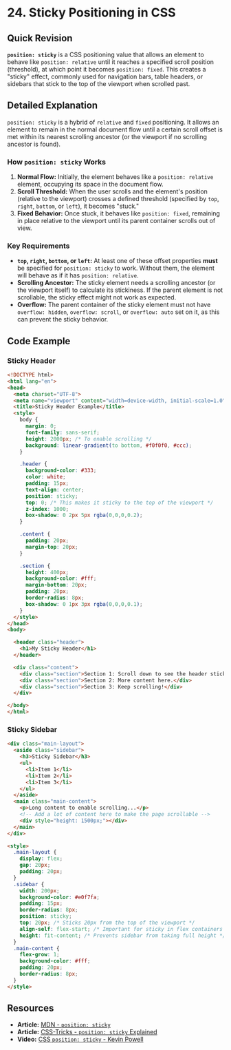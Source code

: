 
# 24. Sticky Positioning in CSS

## Quick Revision

**`position: sticky`** is a CSS positioning value that allows an element to behave like `position: relative` until it reaches a specified scroll position (threshold), at which point it becomes `position: fixed`. This creates a "sticky" effect, commonly used for navigation bars, table headers, or sidebars that stick to the top of the viewport when scrolled past.

## Detailed Explanation

`position: sticky` is a hybrid of `relative` and `fixed` positioning. It allows an element to remain in the normal document flow until a certain scroll offset is met within its nearest scrolling ancestor (or the viewport if no scrolling ancestor is found).

### How `position: sticky` Works

1.  **Normal Flow:** Initially, the element behaves like a `position: relative` element, occupying its space in the document flow.
2.  **Scroll Threshold:** When the user scrolls and the element's position (relative to the viewport) crosses a defined threshold (specified by `top`, `right`, `bottom`, or `left`), it becomes "stuck."
3.  **Fixed Behavior:** Once stuck, it behaves like `position: fixed`, remaining in place relative to the viewport until its parent container scrolls out of view.

### Key Requirements

*   **`top`, `right`, `bottom`, or `left`:** At least one of these offset properties **must** be specified for `position: sticky` to work. Without them, the element will behave as if it has `position: relative`.
*   **Scrolling Ancestor:** The sticky element needs a scrolling ancestor (or the viewport itself) to calculate its stickiness. If the parent element is not scrollable, the sticky effect might not work as expected.
*   **Overflow:** The parent container of the sticky element must not have `overflow: hidden`, `overflow: scroll`, or `overflow: auto` set on it, as this can prevent the sticky behavior.

## Code Example

### Sticky Header

```html
<!DOCTYPE html>
<html lang="en">
<head>
  <meta charset="UTF-8">
  <meta name="viewport" content="width=device-width, initial-scale=1.0">
  <title>Sticky Header Example</title>
  <style>
    body {
      margin: 0;
      font-family: sans-serif;
      height: 2000px; /* To enable scrolling */
      background: linear-gradient(to bottom, #f0f0f0, #ccc);
    }

    .header {
      background-color: #333;
      color: white;
      padding: 15px;
      text-align: center;
      position: sticky;
      top: 0; /* This makes it sticky to the top of the viewport */
      z-index: 1000;
      box-shadow: 0 2px 5px rgba(0,0,0,0.2);
    }

    .content {
      padding: 20px;
      margin-top: 20px;
    }

    .section {
      height: 400px;
      background-color: #fff;
      margin-bottom: 20px;
      padding: 20px;
      border-radius: 8px;
      box-shadow: 0 1px 3px rgba(0,0,0,0.1);
    }
  </style>
</head>
<body>

  <header class="header">
    <h1>My Sticky Header</h1>
  </header>

  <div class="content">
    <div class="section">Section 1: Scroll down to see the header stick.</div>
    <div class="section">Section 2: More content here.</div>
    <div class="section">Section 3: Keep scrolling!</div>
  </div>

</body>
</html>
```

### Sticky Sidebar

```html
<div class="main-layout">
  <aside class="sidebar">
    <h3>Sticky Sidebar</h3>
    <ul>
      <li>Item 1</li>
      <li>Item 2</li>
      <li>Item 3</li>
    </ul>
  </aside>
  <main class="main-content">
    <p>Long content to enable scrolling...</p>
    <!-- Add a lot of content here to make the page scrollable -->
    <div style="height: 1500px;"></div>
  </main>
</div>

<style>
  .main-layout {
    display: flex;
    gap: 20px;
    padding: 20px;
  }
  .sidebar {
    width: 200px;
    background-color: #e0f7fa;
    padding: 15px;
    border-radius: 8px;
    position: sticky;
    top: 20px; /* Sticks 20px from the top of the viewport */
    align-self: flex-start; /* Important for sticky in flex containers */
    height: fit-content; /* Prevents sidebar from taking full height */
  }
  .main-content {
    flex-grow: 1;
    background-color: #fff;
    padding: 20px;
    border-radius: 8px;
  }
</style>
```

## Resources

*   **Article:** [MDN - `position: sticky`](https://developer.mozilla.org/en-US/docs/Web/CSS/position#sticky)
*   **Article:** [CSS-Tricks - `position: sticky` Explained](https://css-tricks.com/position-sticky-explained/)
*   **Video:** [CSS `position: sticky` - Kevin Powell](https://www.youtube.com/watch?v=static-relative-absolute-fixed-sticky)
